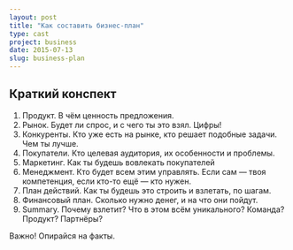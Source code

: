 ```yaml
---
layout: post
title: "Как составить бизнес-план"
type: cast
project: business
date: 2015-07-13
slug: business-plan
---
```



## Краткий конспект

1. Продукт. В чём ценность предложения.
2. Рынок. Будет ли спрос, и с чего ты это взял. Цифры!
3. Конкуренты. Кто уже есть на рынке, кто решает подобные задачи. Чем ты лучше.
4. Покупатели. Кто целевая аудитория, их особенности и проблемы.
5. Маркетинг. Как ты будешь вовлекать покупателей
6. Менеджмент. Кто будет всем этим управлять. Если сам — твоя компетенция, если кто-то ещё — кто нужен.
7. План действий. Как ты будешь это строить и взлетать, по шагам.
8. Финансовый план. Сколько нужно денег, и на что они пойдут.
9. Summary. Почему взлетит? Что в этом всём уникального? Команда? Продукт? Партнёры?

Важно! Опирайся на факты.
